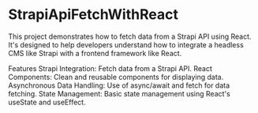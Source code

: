 # StrapiApiFetchWithReact
This project demonstrates how to fetch data from a Strapi API using React. It's designed to help developers understand how to integrate a headless CMS like Strapi with a frontend framework like React.

Features
Strapi Integration: Fetch data from a Strapi API.
React Components: Clean and reusable components for displaying data.
Asynchronous Data Handling: Use of async/await and fetch for data fetching.
State Management: Basic state management using React's useState and useEffect.
